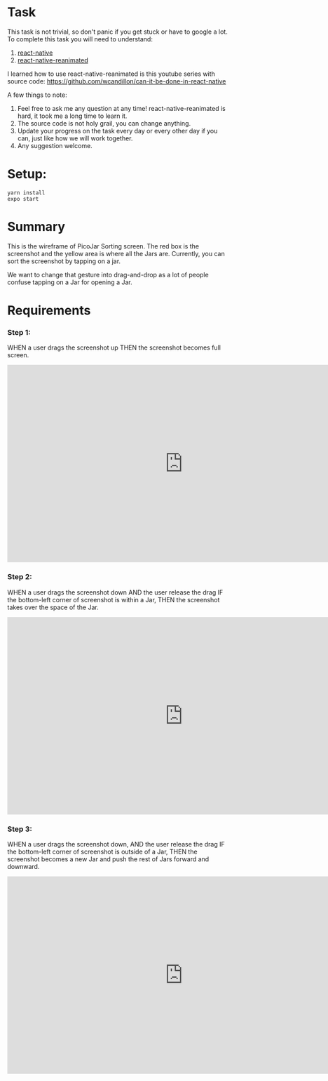 # Task

This task is not trivial, so don't panic if you get stuck or have to google a lot. To complete this task you will need to understand:

1. [react-native](https://github.com/facebook/react-native)
2. [react-native-reanimated](https://github.com/software-mansion/react-native-reanimated)

I learned how to use react-native-reanimated is this youtube series with source code: https://github.com/wcandillon/can-it-be-done-in-react-native

A few things to note:

1. Feel free to ask me any question at any time! react-native-reanimated is hard, it took me a long time to learn it.
2. The source code is not holy grail, you can change anything.
3. Update your progress on the task every day or every other day if you can, just like how we will work together.
4. Any suggestion welcome.

# Setup:

```
yarn install
expo start

```

# Summary

This is the wireframe of PicoJar Sorting screen. The red box is the screenshot and the yellow area is where all the Jars are. Currently, you can sort the screenshot by tapping on a jar.

We want to change that gesture into drag-and-drop as a lot of people confuse tapping on a Jar for opening a Jar.

# Requirements

### Step 1:

WHEN a user drags the screenshot up
THEN the screenshot becomes full screen.

<iframe style="border: none;" width="800" height="450" src="https://www.figma.com/embed?embed_host=share&url=https%3A%2F%2Fwww.figma.com%2Fproto%2FKsOGvQvLZLH9FMkrtCwEk3%2FPicoJarV1%3Fnode-id%3D59%253A491%26scaling%3Dmin-zoom" allowfullscreen></iframe>

### Step 2:

WHEN a user drags the screenshot down
AND the user release the drag
IF the bottom-left corner of screenshot is within a Jar,
THEN the screenshot takes over the space of the Jar.

<iframe style="border: none;" width="800" height="450" src="https://www.figma.com/embed?embed_host=share&url=https%3A%2F%2Fwww.figma.com%2Fproto%2FKsOGvQvLZLH9FMkrtCwEk3%2FPicoJarV1%3Fnode-id%3D59%253A612%26scaling%3Dmin-zoom" allowfullscreen></iframe>

### Step 3:

WHEN a user drags the screenshot down,
AND the user release the drag
IF the bottom-left corner of screenshot is outside of a Jar,
THEN the screenshot becomes a new Jar and push the rest of Jars forward and downward.

<iframe style="border: none;" width="800" height="450" src="https://www.figma.com/embed?embed_host=share&url=https%3A%2F%2Fwww.figma.com%2Fproto%2FKsOGvQvLZLH9FMkrtCwEk3%2FPicoJarV1%3Fnode-id%3D59%253A655%26scaling%3Dmin-zoom" allowfullscreen></iframe>

